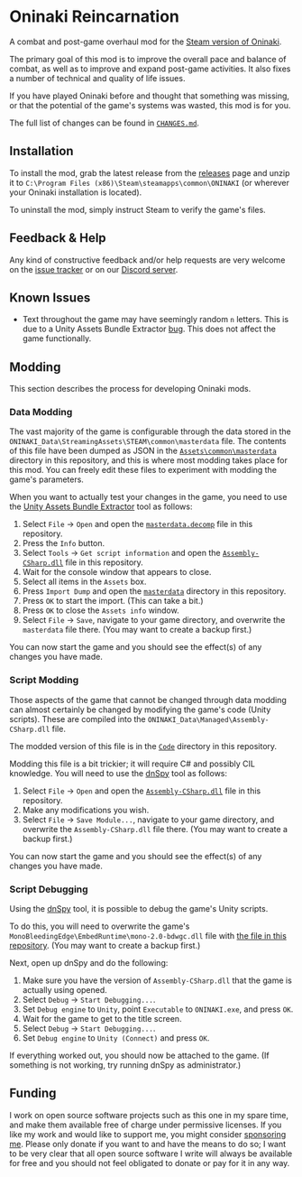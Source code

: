 # Oninaki Reincarnation

A combat and post-game overhaul mod for the
[Steam version of Oninaki](https://store.steampowered.com/app/987720/ONINAKI).

The primary goal of this mod is to improve the overall pace and balance of
combat, as well as to improve and expand post-game activities. It also fixes a
number of technical and quality of life issues.

If you have played Oninaki before and thought that something was missing, or
that the potential of the game's systems was wasted, this mod is for you.

The full list of changes can be found in [`CHANGES.md`](CHANGES.md).

## Installation

To install the mod, grab the latest release from the
[releases](https://github.com/alexrp/oninaki-reincarnation/releases) page and
unzip it to `C:\Program Files (x86)\Steam\steamapps\common\ONINAKI` (or wherever
your Oninaki installation is located).

To uninstall the mod, simply instruct Steam to verify the game's files.

## Feedback & Help

Any kind of constructive feedback and/or help requests are very welcome on the
[issue tracker](https://github.com/alexrp/oninaki-reincarnation/issues) or on
our [Discord server](https://discord.gg/kMWvXbd).

## Known Issues

* Text throughout the game may have seemingly random `n` letters. This is due to
  a Unity Assets Bundle Extractor
  [bug](https://github.com/DerPopo/UABE/issues/314). This does not affect the
  game functionally.

## Modding

This section describes the process for developing Oninaki mods.

### Data Modding

The vast majority of the game is configurable through the data stored in the
`ONINAKI_Data\StreamingAssets\STEAM\common\masterdata` file. The contents of
this file have been dumped as JSON in the
[`Assets\common\masterdata`](Assets/common/masterdata) directory in this
repository, and this is where most modding takes place for this mod. You can
freely edit these files to experiment with modding the game's parameters.

When you want to actually test your changes in the game, you need to use the
[Unity Assets Bundle Extractor](UABE) tool as follows:

1. Select `File` -> `Open` and open the
   [`masterdata.decomp`](Assets/common/masterdata.decomp) file in this
   repository.
2. Press the `Info` button.
3. Select `Tools` -> `Get script information` and open the
   [`Assembly-CSharp.dll`](Code/Assembly-CSharp.dll) file in this repository.
4. Wait for the console window that appears to close.
5. Select all items in the `Assets` box.
6. Press `Import Dump` and open the [`masterdata`](Assets/common/masterdata)
   directory in this repository.
7. Press `OK` to start the import. (This can take a bit.)
8. Press `OK` to close the `Assets info` window.
9. Select `File` -> `Save`, navigate to your game directory, and overwrite the
   `masterdata` file there. (You may want to create a backup first.)

You can now start the game and you should see the effect(s) of any changes you
have made.

### Script Modding

Those aspects of the game that cannot be changed through data modding can
almost certainly be changed by modifying the game's code (Unity scripts). These
are compiled into the `ONINAKI_Data\Managed\Assembly-CSharp.dll` file.

The modded version of this file is in the [`Code`](Code) directory in this
repository.

Modding this file is a bit trickier; it will require C# and possibly CIL
knowledge. You will need to use the [dnSpy](dnSpy) tool as follows:

1. Select `File` -> `Open` and open the
   [`Assembly-CSharp.dll`](Code/Assembly-CSharp.dll) file in this repository.
2. Make any modifications you wish.
3. Select `File` -> `Save Module...`, navigate to your game directory, and
   overwrite the `Assembly-CSharp.dll` file there. (You may want to create a
   backup first.)

You can now start the game and you should see the effect(s) of any changes you
have made.

### Script Debugging

Using the [dnSpy](dnSpy) tool, it is possible to debug the game's Unity
scripts.

To do this, you will need to overwrite the game's
`MonoBleedingEdge\EmbedRuntime\mono-2.0-bdwgc.dll` file with
[the file in this repository](dnSpy/mono-2.0-bdwgc.dll). (You may want to
create a backup first.)

Next, open up dnSpy and do the following:

1. Make sure you have the version of `Assembly-CSharp.dll` that the game is
   actually using opened.
2. Select `Debug` -> `Start Debugging...`.
3. Set `Debug engine` to `Unity`, point `Executable` to `ONINAKI.exe`, and press
   `OK`.
4. Wait for the game to get to the title screen.
5. Select `Debug` -> `Start Debugging...`.
6. Set `Debug engine` to `Unity (Connect)` and press `OK`.

If everything worked out, you should now be attached to the game. (If something
is not working, try running dnSpy as administrator.)

## Funding

I work on open source software projects such as this one in my spare time, and
make them available free of charge under permissive licenses. If you like my
work and would like to support me, you might consider [sponsoring
me](https://github.com/sponsors/alexrp). Please only donate if you want to and
have the means to do so; I want to be very clear that all open source software I
write will always be available for free and you should not feel obligated to
donate or pay for it in any way.
